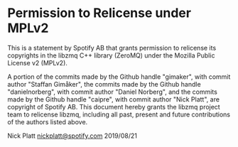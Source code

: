 # Permission to Relicense under MPLv2

This is a statement by Spotify AB that grants permission to relicense its
copyrights in the libzmq C++ library (ZeroMQ) under the Mozilla Public License
v2 (MPLv2).

A portion of the commits made by the Github handle "gimaker", with commit author
"Staffan Gimåker", the commits made by the Github handle "danielnorberg", with
commit author "Daniel Norberg", and the commits made by the Github handle
"caipre", with commit author "Nick Platt", are copyright of Spotify AB. This
document hereby grants the libzmq project team to relicense libzmq, including
all past, present and future contributions of the authors listed above.

Nick Platt <nickplatt@spotify.com>
2019/08/21
